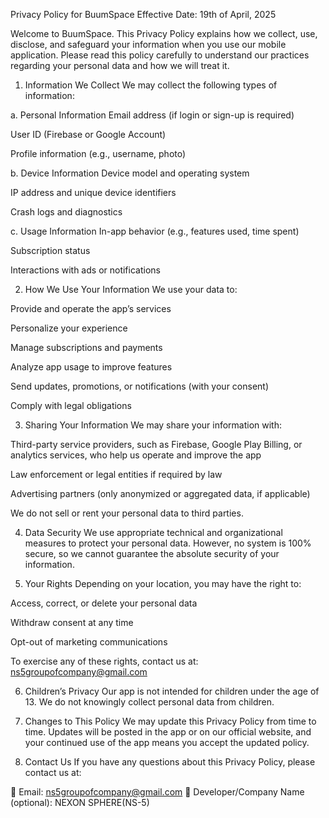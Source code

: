 Privacy Policy for BuumSpace
Effective Date: 19th of April, 2025

Welcome to BuumSpace. This Privacy Policy explains how we collect, use, disclose, and safeguard your information when you use our mobile application. Please read this policy carefully to understand our practices regarding your personal data and how we will treat it.

1. Information We Collect
We may collect the following types of information:

a. Personal Information
Email address (if login or sign-up is required)

User ID (Firebase or Google Account)

Profile information (e.g., username, photo)

b. Device Information
Device model and operating system

IP address and unique device identifiers

Crash logs and diagnostics

c. Usage Information
In-app behavior (e.g., features used, time spent)

Subscription status

Interactions with ads or notifications

2. How We Use Your Information
We use your data to:

Provide and operate the app’s services

Personalize your experience

Manage subscriptions and payments

Analyze app usage to improve features

Send updates, promotions, or notifications (with your consent)

Comply with legal obligations

3. Sharing Your Information
We may share your information with:

Third-party service providers, such as Firebase, Google Play Billing, or analytics services, who help us operate and improve the app

Law enforcement or legal entities if required by law

Advertising partners (only anonymized or aggregated data, if applicable)

We do not sell or rent your personal data to third parties.

4. Data Security
We use appropriate technical and organizational measures to protect your personal data. However, no system is 100% secure, so we cannot guarantee the absolute security of your information.

5. Your Rights
Depending on your location, you may have the right to:

Access, correct, or delete your personal data

Withdraw consent at any time

Opt-out of marketing communications

To exercise any of these rights, contact us at: ns5groupofcompany@gmail.com

6. Children’s Privacy
Our app is not intended for children under the age of 13. We do not knowingly collect personal data from children.

7. Changes to This Policy
We may update this Privacy Policy from time to time. Updates will be posted in the app or on our official website, and your continued use of the app means you accept the updated policy.

8. Contact Us
If you have any questions about this Privacy Policy, please contact us at:

📧 Email: ns5groupofcompany@gmail.com
📍 Developer/Company Name (optional): NEXON SPHERE(NS-5)
